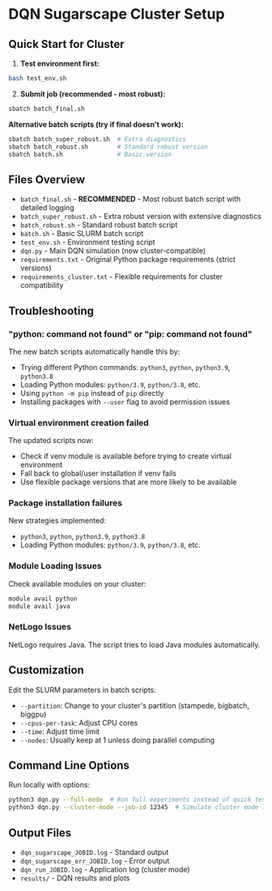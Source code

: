 # DQN Sugarscape Cluster Setup

## Quick Start for Cluster

1. **Test environment first:**

```bash
bash test_env.sh
```

2. **Submit job (recommended - most robust):**

```bash
sbatch batch_final.sh
```

**Alternative batch scripts (try if final doesn't work):**

```bash
sbatch batch_super_robust.sh  # Extra diagnostics
sbatch batch_robust.sh        # Standard robust version
sbatch batch.sh               # Basic version
```

## Files Overview

- `batch_final.sh` - **RECOMMENDED** - Most robust batch script with detailed logging
- `batch_super_robust.sh` - Extra robust version with extensive diagnostics
- `batch_robust.sh` - Standard robust batch script
- `batch.sh` - Basic SLURM batch script
- `test_env.sh` - Environment testing script
- `dqn.py` - Main DQN simulation (now cluster-compatible)
- `requirements.txt` - Original Python package requirements (strict versions)
- `requirements_cluster.txt` - Flexible requirements for cluster compatibility

## Troubleshooting

### "python: command not found" or "pip: command not found"

The new batch scripts automatically handle this by:

- Trying different Python commands: `python3`, `python`, `python3.9`, `python3.8`
- Loading Python modules: `python/3.9`, `python/3.8`, etc.
- Using `python -m pip` instead of `pip` directly
- Installing packages with `--user` flag to avoid permission issues

### Virtual environment creation failed

The updated scripts now:

- Check if venv module is available before trying to create virtual environment
- Fall back to global/user installation if venv fails
- Use flexible package versions that are more likely to be available

### Package installation failures

New strategies implemented:

- `python3`, `python`, `python3.9`, `python3.8`
- Loading Python modules: `python/3.9`, `python/3.8`, etc.

### Module Loading Issues

Check available modules on your cluster:

```bash
module avail python
module avail java
```

### NetLogo Issues

NetLogo requires Java. The script tries to load Java modules automatically.

## Customization

Edit the SLURM parameters in batch scripts:

- `--partition`: Change to your cluster's partition (stampede, bigbatch, biggpu)
- `--cpus-per-task`: Adjust CPU cores
- `--time`: Adjust time limit
- `--nodes`: Usually keep at 1 unless doing parallel computing

## Command Line Options

Run locally with options:

```bash
python3 dqn.py --full-mode  # Run full experiments instead of quick test
python3 dqn.py --cluster-mode --job-id 12345  # Simulate cluster mode locally
```

## Output Files

- `dqn_sugarscape_JOBID.log` - Standard output
- `dqn_sugarscape_err_JOBID.log` - Error output
- `dqn_run_JOBID.log` - Application log (cluster mode)
- `results/` - DQN results and plots
